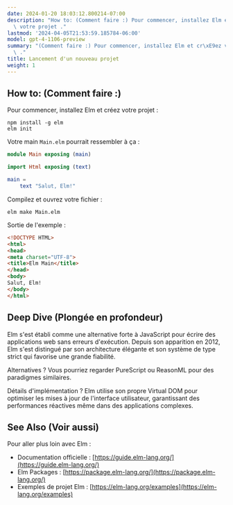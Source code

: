 ```yaml
---
date: 2024-01-20 18:03:12.800214-07:00
description: "How to: (Comment faire :) Pour commencer, installez Elm et cr\xE9ez\
  \ votre projet ."
lastmod: '2024-04-05T21:53:59.185784-06:00'
model: gpt-4-1106-preview
summary: "(Comment faire :) Pour commencer, installez Elm et cr\xE9ez votre projet\
  \ ."
title: Lancement d'un nouveau projet
weight: 1
---
```


## How to: (Comment faire :)
Pour commencer, installez Elm et créez votre projet :

```shell
npm install -g elm
elm init
```

Votre main `Main.elm` pourrait ressembler à ça :

```elm
module Main exposing (main)

import Html exposing (text)

main =
    text "Salut, Elm!"
```

Compilez et ouvrez votre fichier :

```shell
elm make Main.elm
```

Sortie de l'exemple :

```html
<!DOCTYPE HTML>
<html>
<head>
<meta charset="UTF-8">
<title>Elm Main</title>
</head> 
<body>
Salut, Elm!
</body>
</html>
```

## Deep Dive (Plongée en profondeur)
Elm s'est établi comme une alternative forte à JavaScript pour écrire des applications web sans erreurs d'exécution. Depuis son apparition en 2012, Elm s'est distingué par son architecture élégante et son système de type strict qui favorise une grande fiabilité.

Alternatives ? Vous pourriez regarder PureScript ou ReasonML pour des paradigmes similaires.

Détails d'implémentation ? Elm utilise son propre Virtual DOM pour optimiser les mises à jour de l'interface utilisateur, garantissant des performances réactives même dans des applications complexes.

## See Also (Voir aussi)
Pour aller plus loin avec Elm :
- Documentation officielle : [https://guide.elm-lang.org/](https://guide.elm-lang.org/)
- Elm Packages : [https://package.elm-lang.org/](https://package.elm-lang.org/)
- Exemples de projet Elm : [https://elm-lang.org/examples](https://elm-lang.org/examples)
